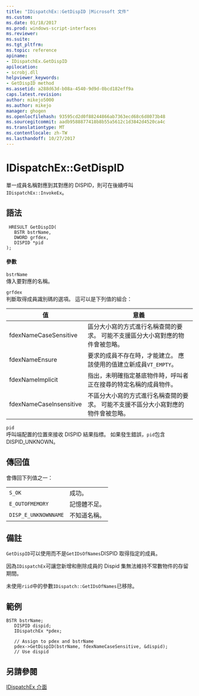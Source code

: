 ```yaml
---
title: "IDispatchEx::GetDispID |Microsoft 文件"
ms.custom: 
ms.date: 01/18/2017
ms.prod: windows-script-interfaces
ms.reviewer: 
ms.suite: 
ms.tgt_pltfrm: 
ms.topic: reference
apiname:
- IDispatchEx.GetDispID
apilocation:
- scrobj.dll
helpviewer_keywords:
- GetDispID method
ms.assetid: a288d63d-b08a-4540-9d9d-0bcd182eff9a
caps.latest.revision: 
author: mikejo5000
ms.author: mikejo
manager: ghogen
ms.openlocfilehash: 93595cd2d0f88244866ab7363ecd68c6d8073b48
ms.sourcegitcommit: aadb9588877418b8b55a5612c1d3842d4520ca4c
ms.translationtype: MT
ms.contentlocale: zh-TW
ms.lasthandoff: 10/27/2017
---
```

# <a name="idispatchexgetdispid"></a>IDispatchEx::GetDispID
單一成員名稱對應到其對應的 DISPID，則可在後續呼叫`IDispatchEx::InvokeEx`。  
  
## <a name="syntax"></a>語法  
  
```  
 HRESULT GetDispID(  
   BSTR bstrName,  
   DWORD grfdex,  
   DISPID *pid  
);  
```  
  
#### <a name="parameters"></a>參數  
 `bstrName`  
 傳入要對應的名稱。  
  
 `grfdex`  
 判斷取得成員識別碼的選項。 這可以是下列值的組合：  
  
|值|意義|  
|-----------|-------------|  
|fdexNameCaseSensitive|區分大小寫的方式進行名稱查閱的要求。 可能不支援區分大小寫對應的物件會被忽略。|  
|fdexNameEnsure|要求的成員不存在時，才能建立。 應該使用的值建立新成員`VT_EMPTY`。|  
|fdexNameImplicit|指出，未明確指定基底物件時，呼叫者正在搜尋的特定名稱的成員物件。|  
|fdexNameCaseInsensitive|不區分大小寫的方式進行名稱查閱的要求。 可能不支援不區分大小寫對應的物件會被忽略。|  
  
 `pid`  
 呼叫端配置的位置來接收 DISPID 結果指標。 如果發生錯誤，`pid`包含 DISPID_UNKNOWN。  
  
## <a name="return-value"></a>傳回值  
 會傳回下列值之一：  
  
|||  
|-|-|  
|`S_OK`|成功。|  
|`E_OUTOFMEMORY`|記憶體不足。|  
|`DISP_E_UNKNOWNNAME`|不知道名稱。|  
  
## <a name="remarks"></a>備註  
 `GetDispID`可以使用而不是`GetIDsOfNames`DISPID 取得指定的成員。  
  
 因為`IDispatchEx`可讓您新增和刪除成員的 Dispid 集無法維持不常數物件的存留期間。  
  
 未使用`riid`中的參數`IDispatch::GetIDsOfNames`已移除。  
  
## <a name="example"></a>範例  
  
```  
BSTR bstrName;  
   DISPID dispid;  
   IDispatchEx *pdex;   
  
   // Assign to pdex and bstrName  
   pdex->GetDispID(bstrName, fdexNameCaseSensitive, &dispid);  
   // Use dispid  
```  
  
## <a name="see-also"></a>另請參閱  
 [IDispatchEx 介面](../../winscript/reference/idispatchex-interface.md)